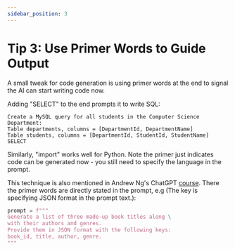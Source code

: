 ```yaml
---
sidebar_position: 3
---
```


# Tip 3: Use Primer Words to Guide Output

A small tweak for code generation is using primer words at the end to signal the AI can start writing code now.

Adding "SELECT" to the end prompts it to write SQL:

```other
Create a MySQL query for all students in the Computer Science Department:
Table departments, columns = [DepartmentId, DepartmentName]
Table students, columns = [DepartmentId, StudentId, StudentName]
SELECT
```

Similarly, "import" works well for Python. Note the primer just indicates code can be generated now - you still need to specify the language in the prompt.

This technique is also mentioned in Andrew Ng's ChatGPT [course](https://www.deeplearning.ai/short-courses/chatgpt-prompt-engineering-for-developers/). There the primer words are directly stated in the prompt, e.g (The key is specifying JSON format in the prompt text.):

```python
prompt = f"""
Generate a list of three made-up book titles along \
with their authors and genres.
Provide them in JSON format with the following keys:
book_id, title, author, genre.
"""
```
